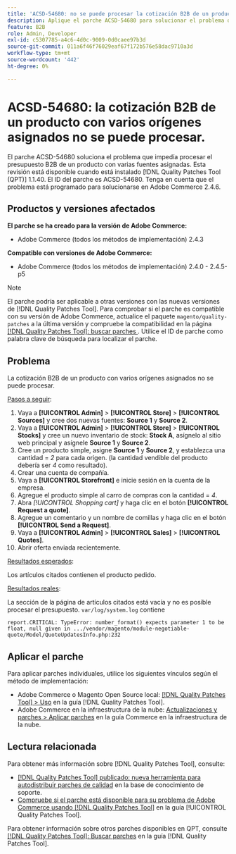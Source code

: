 ```yaml
---
title: 'ACSD-54680: no se puede procesar la cotización B2B de un producto con varias fuentes asignadas'
description: Aplique el parche ACSD-54680 para solucionar el problema de Adobe Commerce en el que no se puede procesar la cotización B2B de un producto con varios orígenes asignados.
feature: B2B
role: Admin, Developer
exl-id: c5307785-a4c6-4d0c-9009-0d0caee97b3d
source-git-commit: 011a6f46f76029eaf67f172b576e58dac9710a3d
workflow-type: tm+mt
source-wordcount: '442'
ht-degree: 0%

---
```


# ACSD-54680: la cotización B2B de un producto con varios orígenes asignados no se puede procesar.

El parche ACSD-54680 soluciona el problema que impedía procesar el presupuesto B2B de un producto con varias fuentes asignadas. Esta revisión está disponible cuando está instalado [!DNL Quality Patches Tool (QPT)] 1.1.40. El ID del parche es ACSD-54680. Tenga en cuenta que el problema está programado para solucionarse en Adobe Commerce 2.4.6.

## Productos y versiones afectados

**El parche se ha creado para la versión de Adobe Commerce:**

* Adobe Commerce (todos los métodos de implementación) 2.4.3

**Compatible con versiones de Adobe Commerce:**

* Adobe Commerce (todos los métodos de implementación) 2.4.0 - 2.4.5-p5

>[!NOTE]
>
>El parche podría ser aplicable a otras versiones con las nuevas versiones de [!DNL Quality Patches Tool]. Para comprobar si el parche es compatible con su versión de Adobe Commerce, actualice el paquete `magento/quality-patches` a la última versión y compruebe la compatibilidad en la página [[!DNL Quality Patches Tool]: buscar parches ](https://experienceleague.adobe.com/tools/commerce-quality-patches/index.html). Utilice el ID de parche como palabra clave de búsqueda para localizar el parche.

## Problema

La cotización B2B de un producto con varios orígenes asignados no se puede procesar.

<u>Pasos a seguir</u>:

1. Vaya a **[!UICONTROL Admin]** > **[!UICONTROL Store]** > **[!UICONTROL Sources]** y cree dos nuevas fuentes: **Source 1** y **Source 2**.
1. Vaya a **[!UICONTROL Admin]** > **[!UICONTROL Store]** > **[!UICONTROL Stocks]** y cree un nuevo inventario de stock: **Stock A**, asígnelo al sitio web principal y asígnele **Source 1** y **Source 2**.
1. Cree un producto simple, asigne **Source 1** y **Source 2**, y establezca una cantidad = *2* para cada origen. (la cantidad vendible del producto debería ser *4* como resultado).
1. Crear una cuenta de compañía.
1. Vaya a **[!UICONTROL Storefront]** e inicie sesión en la cuenta de la empresa.
1. Agregue el producto simple al carro de compras con la cantidad = *4*.
1. Abra *[!UICONTROL Shopping cart]* y haga clic en el botón **[!UICONTROL Request a quote]**.
1. Agregue un comentario y un nombre de comillas y haga clic en el botón **[!UICONTROL Send a Request]**.
1. Vaya a **[!UICONTROL Admin]** > **[!UICONTROL Sales]** > **[!UICONTROL Quotes]**.
1. Abrir oferta enviada recientemente.

<u>Resultados esperados</u>:

Los artículos citados contienen el producto pedido.

<u>Resultados reales</u>:

La sección de la página de artículos citados está vacía y no es posible procesar el presupuesto.
`var/log/system.log` contiene

```
report.CRITICAL: TypeError: number_format() expects parameter 1 to be float, null given in .../vendor/magento/module-negotiable-quote/Model/QuoteUpdatesInfo.php:232
```

## Aplicar el parche

Para aplicar parches individuales, utilice los siguientes vínculos según el método de implementación:

* Adobe Commerce o Magento Open Source local: [[!DNL Quality Patches Tool] > Uso](/help/tools/quality-patches-tool/usage.md) en la guía [!DNL Quality Patches Tool].
* Adobe Commerce en la infraestructura de la nube: [Actualizaciones y parches > Aplicar parches](https://experienceleague.adobe.com/docs/commerce-cloud-service/user-guide/develop/upgrade/apply-patches.html) en la guía Commerce en la infraestructura de la nube.

## Lectura relacionada

Para obtener más información sobre [!DNL Quality Patches Tool], consulte:

* [[!DNL Quality Patches Tool] publicado: nueva herramienta para autodistribuir parches de calidad](https://experienceleague.adobe.com/en/docs/commerce-operations/tools/quality-patches-tool/quality-patches-tool-to-self-serve-quality-patches) en la base de conocimiento de soporte.
* [Compruebe si el parche está disponible para su problema de Adobe Commerce usando [!DNL Quality Patches Tool]](/help/tools/quality-patches-tool/patches-available-in-qpt/check-patch-for-magento-issue-with-magento-quality-patches.md) en la guía [!UICONTROL Quality Patches Tool].


Para obtener información sobre otros parches disponibles en QPT, consulte [[!DNL Quality Patches Tool]: Buscar parches](https://experienceleague.adobe.com/tools/commerce-quality-patches/index.html) en la guía [!DNL Quality Patches Tool].
